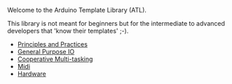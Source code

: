 Welcome to the Arduino Template Library (ATL).

This library is not meant for beginners but for the intermediate to advanced developers that 'know their templates' ;-).

* [Principles and Practices](Principles%20and%20Practices.md)
* [General Purpose IO](General%20Purpose%20IO.md)
* [Cooperative Multi-tasking](Cooperative%20Multi-tasking.md)
* [Midi](Midi.md)
* [Hardware](Hardware.md)
